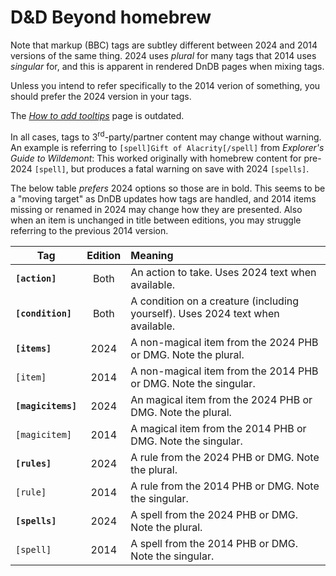 # D&amp;D Beyond homebrew

Note that markup (BBC) tags are subtley different between 2024 and 2014
versions of the same thing.
2024 uses _plural_ for many tags that 2014 uses _singular_ for, and this is
apparent in rendered DnDB pages when mixing tags.

Unless you intend to refer specifically to the 2014 verion of something, you
should prefer the 2024 version in your tags.

The [_How to add
tooltips_](https://www.dndbeyond.com/forums/dungeons-dragons-discussion/homebrew-house-rules/9811-how-to-add-tooltips)
page is outdated.

In all cases, tags to 3<sup>rd</sup>-party/partner content may change without
warning.
An example is referring to `[spell]Gift of Alacrity[/spell]` from _Explorer's
Guide to Wildemont_:
This worked originally with homebrew content for pre-2024 `[spell]`, but
produces a fatal warning on save with 2024 `[spells]`.

The below table _prefers_ 2024 options so those are in bold.
This seems to be a "moving target" as DnDB updates how tags are handled, and
2014 items missing or renamed in 2024 may change how they are presented.
Also when an item is unchanged in title between editions, you may struggle
referring to the previous 2014 version.

| Tag | Edition | Meaning |
|-----|:-------:|:--------|
| **`[action]`** | Both | An action to take. Uses 2024 text when available. |
| **`[condition]`** | Both | A condition on a creature (including yourself). Uses 2024 text when available. |
| **`[items]`** | 2024 | A non-magical item from the 2024 PHB or DMG. Note the plural. |
| `[item]` | 2014 | A non-magical item from the 2014 PHB or DMG. Note the singular. |
| **`[magicitems]`** | 2024 | An magical item from the 2024 PHB or DMG. Note the plural. |
| `[magicitem]` | 2014 | A magical item from the 2014 PHB or DMG. Note the singular. |
| **`[rules]`** | 2024 | A rule from the 2024 PHB or DMG. Note the plural. |
| `[rule]` | 2014 | A rule from the 2014 PHB or DMG. Note the singular. |
| **`[spells]`** | 2024 | A spell from the 2024 PHB or DMG. Note the plural. |
| `[spell]` | 2014 | A spell from the 2014 PHB or DMG. Note the singular. |
